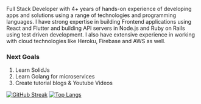 Full Stack Developer with 4+ years of hands-on experience of developing apps and solutions using a range of technologies and programming languages. I have strong expertise in building Frontend applications using React and Flutter and building API servers in Node.js and Ruby on Rails using test driven development. I also have extensive experience in working with cloud technologies like Heroku, Firebase and AWS as well.

### Next Goals
1. Learn SolidJs 
2. Learn Golang for microservices
3. Create tutorial blogs & Youtube Videos

[![GitHub Streak](http://github-readme-streak-stats.herokuapp.com?user=UsmanHaider15&date_format=M%20j%5B%2C%20Y%5D)](https://git.io/streak-stats)
[![Top Langs](https://github-readme-stats.vercel.app/api/top-langs/?username=UsmanHaider15&layout=compact&theme=vision-friendly-dark)](https://github.com/UsmanHaider15/github-readme-stats)

